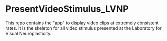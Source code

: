 # PresentVideoStimulus_LVNP
This repo contains the "app" to display video clips at extremely consistent rates. It is the skeleton for all video stimulus presented at the Laboratory for Visual Neuroplasticity.

